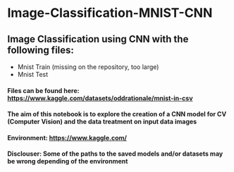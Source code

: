 # Image-Classification-MNIST-CNN
## Image Classification using CNN with the following files:
* Mnist Train (missing on the repository, too large)
* Mnist Test
#### Files can be found here: https://www.kaggle.com/datasets/oddrationale/mnist-in-csv  

#### The aim of this notebook is to explore the creation of a CNN model for CV (Computer Vision) and the data treatment on input data images
#### Environment: https://www.kaggle.com/
#### **Disclouser**: Some of the paths to the saved models and/or datasets may be wrong depending of the environment
